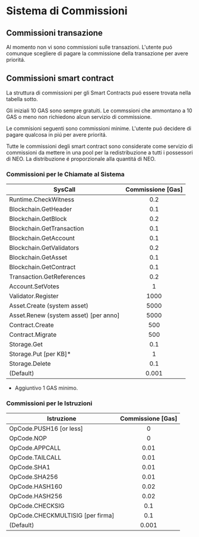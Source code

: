 # Sistema di Commissioni

## Commissioni transazione

Al momento non vi sono commissioni sulle transazioni. L'utente puó comunque scegliere di pagare la commissione della transazione per avere prioritá.

## Commissioni smart contract

La struttura di commissioni per gli Smart Contracts puó essere trovata nella tabella sotto.

Gli iniziali 10 GAS sono sempre gratuiti. Le commssioni che ammontano a 10 GAS o meno non richiedono alcun servizio di commissione.

Le commisioni seguenti sono commissioni minime. L'utente puó decidere di pagare qualcosa in piú per avere prioritá.

Tutte le commissioni degli smart contract sono considerate come servizio di commissioni da mettere in una pool per la redistribuzione a tutti i possessori di NEO. La distribuzione é proporzionale alla quantitá di NEO.

### Commissioni per le Chiamate al Sistema

| SysCall                               | Commissione [Gas]     |
|---------------------------------------|:-------------:|
| Runtime.CheckWitness                  | 0.2           |
| Blockchain.GetHeader                  | 0.1           |
| Blockchain.GetBlock                   | 0.2           |
| Blockchain.GetTransaction             | 0.1           |
| Blockchain.GetAccount                 | 0.1           |
| Blockchain.GetValidators              | 0.2           |
| Blockchain.GetAsset                   | 0.1           |
| Blockchain.GetContract                | 0.1           |
| Transaction.GetReferences             | 0.2           |
| Account.SetVotes                      | 1             |
| Validator.Register                    | 1000          |
| Asset.Create (system asset)           | 5000          |
| Asset.Renew (system asset) [per anno] | 5000          |
| Contract.Create                       | 500           |
| Contract.Migrate                      | 500           |
| Storage.Get                           | 0.1           |
| Storage.Put [per KB]*                 | 1             |
| Storage.Delete                        | 0.1           |
| (Default)                             | 0.001         |

* Aggiuntivo 1 GAS minimo.

### Commissioni per le Istruzioni

| Istruzione                           | Commissione [Gas]     |
|---------------------------------------|:-------------:|
| OpCode.PUSH16 [or less]               | 0             |
| OpCode.NOP                            | 0             |
| OpCode.APPCALL                        | 0.01          |
| OpCode.TAILCALL                       | 0.01          |
| OpCode.SHA1                           | 0.01          |
| OpCode.SHA256                         | 0.01          |
| OpCode.HASH160                        | 0.02          |
| OpCode.HASH256                        | 0.02          |
| OpCode.CHECKSIG                       | 0.1           |
| OpCode.CHECKMULTISIG [per firma]  | 0.1           |
| (Default)                             | 0.001         |

